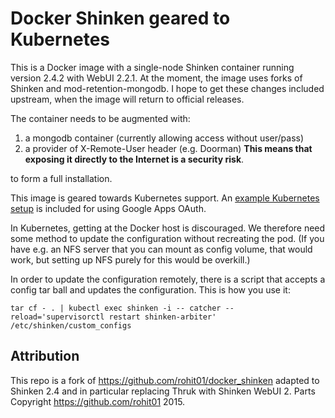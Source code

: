 Docker Shinken geared to Kubernetes
===================================

This is a Docker image with a single-node Shinken container running
version 2.4.2 with WebUI 2.2.1. At the moment, the image uses forks of
Shinken and mod-retention-mongodb. I hope to get these changes included
upstream, when the image will return to official releases.

The container needs to be augmented with:

1) a mongodb container (currently allowing access without user/pass)
2) a provider of X-Remote-User header (e.g. Doorman) **This means that
exposing it directly to the Internet is a security risk**.

to form a full installation.

This image is geared towards Kubernetes support. An [example Kubernetes
setup](kubernetes/) is included for using Google Apps OAuth.

In Kubernetes, getting at the Docker host is discouraged. We therefore
need some method to update the configuration without recreating the
pod. (If you have e.g. an NFS server that you can mount as config volume,
that would work, but setting up NFS purely for this would be overkill.)

In order to update the configuration remotely, there is a script that
accepts a config tar ball and updates the configuration. This is how
you use it:
```
tar cf - . | kubectl exec shinken -i -- catcher --reload='supervisorctl restart shinken-arbiter' /etc/shinken/custom_configs
```

Attribution
-----------
This repo is a fork of https://github.com/rohit01/docker_shinken adapted
to Shinken 2.4 and in particular replacing Thruk with Shinken WebUI 2.
Parts Copyright https://github.com/rohit01 2015.
